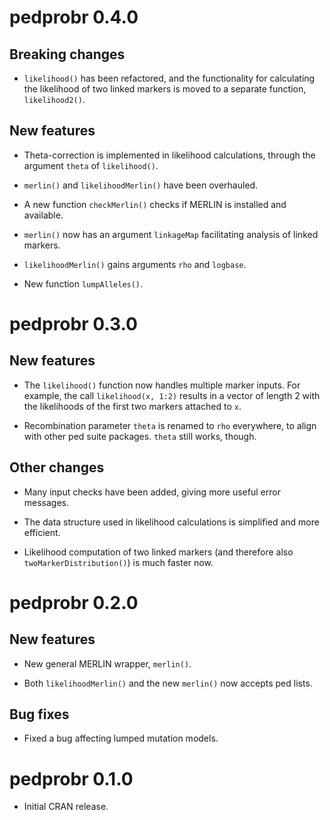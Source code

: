 # pedprobr 0.4.0

## Breaking changes

* `likelihood()` has been refactored, and the functionality for calculating the likelihood of two linked markers is moved to a separate function, `likelihood2()`. 

## New features

* Theta-correction is implemented in likelihood calculations, through the argument `theta` of `likelihood()`.

* `merlin()` and `likelihoodMerlin()` have been overhauled.

* A new function `checkMerlin()` checks if MERLIN is installed and available.

* `merlin()` now has an argument `linkageMap` facilitating analysis of linked markers.

* `likelihoodMerlin()` gains arguments `rho` and `logbase`.

* New function `lumpAlleles()`.


# pedprobr 0.3.0

## New features

* The `likelihood()` function now handles multiple marker inputs. For example, 
the call `likelihood(x, 1:2)` results in a vector of length 2 with the likelihoods 
of the first two markers attached to `x`. 

* Recombination parameter `theta` is renamed to `rho` everywhere, to align 
with other ped suite packages. `theta` still works, though.

## Other changes

* Many input checks have been added, giving more useful error messages.

* The data structure used in likelihood calculations is simplified and more 
efficient.

* Likelihood computation of two linked markers (and therefore also 
`twoMarkerDistribution()`) is much faster now.


# pedprobr 0.2.0

## New features

* New general MERLIN wrapper, `merlin()`.

* Both `likelihoodMerlin()` and the new `merlin()` now accepts ped lists.

## Bug fixes

* Fixed a bug affecting lumped mutation models.

# pedprobr 0.1.0

* Initial CRAN release.
